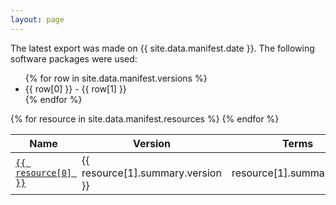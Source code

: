 ```yaml
---
layout: page
---
```

The latest export was made on {{ site.data.manifest.date }}. The following software packages were used:

<ul>
{% for row in site.data.manifest.versions %}
<li>{{ row[0] }} - {{ row[1] }}</li>
{% endfor %}
</ul>

<table class="table table-striped">
<thead>
  <tr>
    <th>Name</th>
    <th>Version</th>
    <th>Terms</th>
    <th>Synonyms</th>
    <th>Xrefs</th>
    <th>Relations</th>
    <th>OBO</th>
    <th>OWL</th>
    <th>JSON</th>
    <th>SSSOM</th>
    <th>Nodes</th>
  </tr>
</thead>
<tbody>
{% for resource in site.data.manifest.resources %}
  <tr>
    <td><a href="https://bioregistry.io/{{ resource[0] }}"><code>{{ resource[0] }}</code></a></td>
    <td>{{ resource[1].summary.version }}</td>
    <td align="right">{{ resource[1].summary.terms }}</td>
    <td align="right">{{ resource[1].summary.synonyms }}</td>
    <td align="right">{{ resource[1].summary.xrefs }}</td>
    <td align="right">{{ resource[1].summary.relations }}</td>
    <td><a href="{{ resource[1].obo.iri }}">OBO</a></td>
    <td><a href="{{ resource[1].owl.iri }}">OWL</a></td>
    <td><a href="{{ resource[1].obograph.iri }}">JSON</a></td>
    <td>{% if resource[1].summary.mappings > 0 %}<a href="{{ resource[1].sssom.iri }}">SSSOM</a>{% endif %}</td>
    <td><a href="{{ resource[1].nodes.iri }}">Nodes</a></td>
  </tr>
{% endfor %}
</tbody>
</table>
